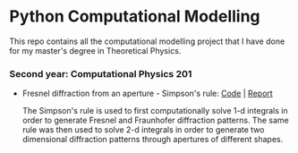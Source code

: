 # Python Computational Modelling
This repo contains all the computational modelling project that I have done for my master's degree in Theoretical Physics.

### Second year: Computational Physics 201

- Fresnel diffraction from an aperture - Simpson's rule: [Code](https://github.com/dazzabaijan/py_comp_model/blob/master/2nd_year/ex_2/dn16018_ex2_code.py) | [Report](https://github.com/dazzabaijan/py_comp_model/blob/master/2nd_year/ex_2/dn16018_ex2_report.pdf)

  The Simpson's rule is used to first computationally solve 1-d integrals in order to generate Fresnel and Fraunhofer diffraction patterns. The same rule was then used to solve 2-d integrals in order to generate two dimensional diffraction patterns through apertures of different shapes.
